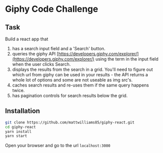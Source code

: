 # Giphy Code Challenge

## Task

Build a react app that
1. has a search input field and a 'Search' button.
2. queries the giphy API [https://developers.giphy.com/explorer/](https://developers.giphy.com/explorer/) using the term in the input field when the user clicks Search. 
3. displays the results from the search in a grid. You'll need to figure out which url from giphy can be used in your results - the API returns a whole lot of options and some are not useable as img src's.
4. caches search results and re-uses them if the same query happens twice.
5. has pagination controls for search results below the grid.

## Installation

```sh
git clone https://github.com/mattwilliams85/giphy-react.git
cd giphy-react
yarn install
yarn start
```

Open your browser and go to the url `localhost:3000`
